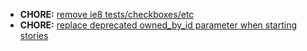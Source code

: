 * **CHORE:** [remove ie8 tests/checkboxes/etc](https://www.pivotaltracker.com/story/show/74620824)
* **CHORE:** [replace deprecated owned_by_id parameter when starting stories](https://www.pivotaltracker.com/story/show/72927916)

